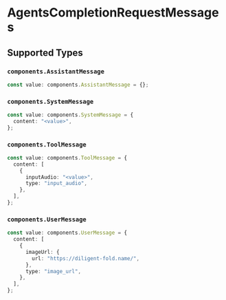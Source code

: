 # AgentsCompletionRequestMessages


## Supported Types

### `components.AssistantMessage`

```typescript
const value: components.AssistantMessage = {};
```

### `components.SystemMessage`

```typescript
const value: components.SystemMessage = {
  content: "<value>",
};
```

### `components.ToolMessage`

```typescript
const value: components.ToolMessage = {
  content: [
    {
      inputAudio: "<value>",
      type: "input_audio",
    },
  ],
};
```

### `components.UserMessage`

```typescript
const value: components.UserMessage = {
  content: [
    {
      imageUrl: {
        url: "https://diligent-fold.name/",
      },
      type: "image_url",
    },
  ],
};
```

